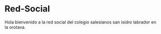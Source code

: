 # Red-Social
Hola bienvenido a la red social del colegio salesianos san isidro labrador en la orotava.
